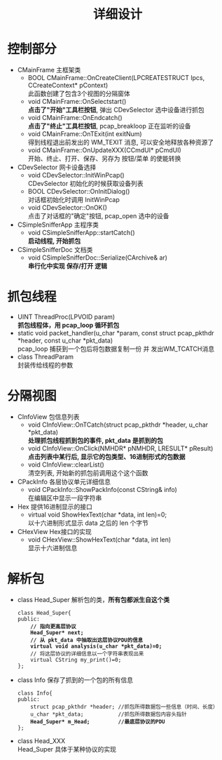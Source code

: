 ﻿<h1 align="center"><b>详细设计
</b></h1>

# 控制部分

* CMainFrame 主框架类
	* BOOL CMainFrame::OnCreateClient(LPCREATESTRUCT lpcs, CCreateContext* pContext)  
	此函数创建了包含3个视图的分隔窗体
	* void CMainFrame::OnSelectstart()  
	<b>点击了"开始"工具栏按钮</b>, 弹出 CDevSelector 选中设备进行抓包
	* void CMainFrame::OnEndcatch()  
	<b>点击了"终止"工具栏按钮</b>, pcap\_breakloop 正在监听的设备
	* void CMainFrame::OnTExit(int exitNum)  
	得到线程退出前发出的 WM_TEXIT 消息, 可以安全地释放各种资源了
	* void CMainFrame::OnUpdateXXX(CCmdUI* pCmdUI)  
	开始、终止、打开、保存、另存为 按钮/菜单 的使能转换
* CDevSelector 网卡设备选择
	* void CDevSelector::InitWinPcap()  
	CDevSelector 初始化的时候获取设备列表
	* BOOL CDevSelector::OnInitDialog()  
	对话框初始化时调用 InitWinPcap
	* void CDevSelector::OnOK()  
	点击了对话框的"确定"按钮, pcap_open 选中的设备
* CSimpleSnifferApp 主程序类
	* void CSimpleSnifferApp::startCatch()  
	<b>启动线程, 开始抓包</b>
* CSimpleSnifferDoc 文档类
	* void CSimpleSnifferDoc::Serialize(CArchive& ar)  
	<b>串行化中实现 保存/打开 逻辑</b>

# 抓包线程

* UINT ThreadProc(LPVOID param)  
<b>抓包线程体，用 pcap_loop 循环抓包</b>
* static void packet\_handler(u\_char *param, const struct pcap\_pkthdr *header, const u\_char *pkt\_data)  
pcap\_loop 捕获到一个包后将包数据复制一份 并 发出WM_TCATCH消息
* class ThreadParam  
封装传给线程的参数

# 分隔视图

* CInfoView 包信息列表
	* void CInfoView::OnTCatch(struct pcap\_pkthdr \*header, u\_char \*pkt\_data)  
	<b>处理抓包线程抓到包的事件, pkt\_data 是抓到的包</b>
	* void CInfoView::OnClick(NMHDR* pNMHDR, LRESULT* pResult)  
	<b>点击列表中某行后, 显示它的包类型、16进制形式的包数据</b>
	* void CInfoView::clearList()  
	清空列表, 开始新的抓包前调用这个这个函数
* CPackInfo 各层协议单元详细信息  
	* void CPackInfo::ShowPackInfo(const CString& info)  
	在编辑区中显示一段字符串
* Hex 提供16进制显示的接口
	* virtual void ShowHexText(char *data, int len)=0;  
	以十六进制形式显示 data 之后的 len 个字节
* CHexView Hex接口的实现
	* void CHexView::ShowHexText(char *data, int len)  
	显示十六进制信息

# 解析包

<ul>
<li>class Head_Super 解析包的类，<b>所有包都派生自这个类</b>
<pre><code>class Head_Super{
public:<b>
	// 指向更高层协议
	Head_Super* next;
	// 从 pkt_data 中抽取出这层协议PDU的信息
	virtual void analysis(u_char *pkt_data)=0;</b>
	// 将这层协议的详细信息以一个字符串表现出来
	virtual CString my_print()=0;
};</code></pre></li>
<li>class Info 保存了抓到的一个包的所有信息
<pre><code>class Info{
public:
	struct pcap_pkthdr *header;	//抓包所得数据包一些信息（时间、长度）
	u_char *pkt_data;			//抓包所得数据包内容头指针<b>
	Head_Super* m_Head;			//最底层协议的PDU</b>
};</code></pre></li>
<li>class Head_XXX<br>
Head_Super 具体于某种协议的实现</li>
</ul>
